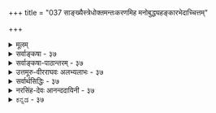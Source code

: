 +++
title = "037 साङ्ख्यैस्त्रेधोक्तमन्तःकरणमिह मनोबुद्ध्यहङ्कारभेदाच्चित्तम्"

+++
<details><summary>मूलम्</summary>

सांख्यैस्त्रेधोक्तमन्तःकरणमिह मनोबुद्ध्यहङ्कारभेदाच्चित्तं चान्ये चतुर्थं विदुरुभयमसत्तादृशश्रुत्यभावात् ।  
तत्तत्तत्त्वोक्तिमात्रं न हि करणभिदामाह कॢप्तिस्तु गुर्वी बुद्ध्याद्याख्या निरूढा क्वचिदिह मनसो वृत्तिवैचित्र्य(मात्रा)योगात् ॥ ३७ ॥
</details>

<details><summary>सर्वाङ्कषा - ३७</summary>

INE 

एकादशेन्द्रियेषु मनः अन्तःकरणमित्युच्यते । तत्र सांख्यादिप्रक्रियामनूद्य निराकरोति - सांख्यैरित्यादिना । **इह** = अन्तःकरणविषये सांख्यैः मनोबुद्ध्यहङ्कारभेदात् अन्तःकरणं त्रेधा उक्तम् । अन्ये पातञ्जलाः त्रिभिस्सह चित्तम् इति चतुर्थं च मिलित्वा अन्तःकरणं चतुर्विधमिति विदुः । उभयम् असत् न समीचीनम् । कुतः ? इत्यत्र – तादृशश्रुत्यभावादिति । अन्तःकरणचतुर्विधत्वबोधकसुस्पष्टश्रुत्यदर्शनादित्यर्थः। ननु प्रश्नोपनिषदि (4.8) सुवालोपनिषदि च (5 खं) मनोबुद्ध्यङ्कारचित्तानां निर्देशः वर्तते इति शङ्कायामाह - तत्तदित्यादि । तत्तत्तत्त्वानामूउक्तिमात्रम्, **करणभिदाम्** = अन्तः करणभेदंम् न ह्याह । नामनिर्देशमात्रात् अन्तःकरणत्वं तेषां न हि सिद्ध्येत् । मा अस्तु श्रुतिः, अध्यवसायहेतुतया बुद्धिम्, अभिमानहेतुतया अहङ्कारम्, संङ्कल्पहेतुतया मनः, चिन्तनहेतुतया चित्तं चानुमानेन साधयामः इत्यत्राह - क्लृप्तिस्तु गुर्वीति । 



[[80]]

[इन्द्रियनानात्वम् ] 

38. 

एकं तत्तत्प्रदेशप्रतिनियततया शक्तिभेदं प्रपन्नं 

देहव्यापीन्द्रियं चेत्, प्रथममिह भवेदागमेनैव बाधः । 

नो चेत्, स्यात् देहभेदप्रतिनियततया सर्वजन्तोः तदेकम्, 

भेदाम्नानादक्लृप्तेरपि न च भजते देह एवेन्द्रियत्वम् ॥38॥ 

... 

**क्लृप्तिः** =कल्पनम् अनुमानेन साधनं तु, **गुर्वी** = गौरवदोषग्रस्ता भवति । मानवबुद्धिस्तु सदा लाघवपक्षपातिनी । अतः अनुमानेन न तत्सिद्धिः । अन्यथा चिन्तनहेतुतया चित्तवत्, संशयादिहेतुतया अन्तः करणान्यनन्तानि भवेयुः । मनसैव तेषां निर्वाहे प्रकृतेऽपि तथैवास्तु । 'सर्वं मन एव' (बृ. 3-5 - 3 ) इति सर्वेषां मनोवृत्तिशेषरूपतायाः स्पष्टमुक्तेः । ' मनश्च बुद्धिश्च' (सुबा. ७) इति धीशब्दस्यापि तत्र श्रवणात्, बुद्धेः मनोभिन्नत्वात् मनोवृत्तिभेदरूपत्वं तेषां कथमित्यत्राह - बुद्ध्यादीति । **इह** = एतन्मते मनसः वृत्तिवैचित्र्यमात्रात् **बुद्ध्याद्याख्या** =बुद्ध्यादिसंज्ञा **निरूढा** = संकेतिता । सहकारिवैचित्र्यवशात् कार्यवैचित्र्यं लोके दृश्यत एव । तद्वन्मनस एव वृत्तिभेदा एते । अन्यथा सिद्धान्ते बुद्धिशब्दस्य धर्मभूतज्ञाने प्रसिद्धेः, धर्मभूतज्ञानमपि मनोवृत्तिरूपं वक्तव्यम् । न चेष्टापत्तिः; धर्मभूतज्ञानस्य जीवधर्मत्वाङ्गीकारात् ॥ 

ननु तर्हि मनोवृत्तौ कथं धीशब्दः इति चेत्; अयं धीशब्दः धर्मभूतज्ञानवाचिधीशब्दादन्य एवेत्यवगम्यताम् । अत्र प्रथमं ' तादृशश्रुत्यभावात्' इत्युक्तम् । अनन्तरं श्रुतौ प्रदर्शितायाम्, तस्य तात्पर्यमन्यत् इत्युक्तम् । एवञ्चानन्तरकालिकास्सर्वेऽपि विचाराः श्रुतिव्याख्यानभेदप्रत्युक्ता इत्ययमंशः मनसि सुदृढं स्थापनीयः । बुद्धेरध्यवसायहेतुत्वेऽपि, अहंकारस्याभिमानहेतुत्वेऽपि 'अन्तरिन्द्रियम्' इति संज्ञा तु मनस एव, नेतरयोरित्यभिप्रायेण वा तथोक्तमित्यवगन्तव्यम् । अतश्च बुद्धिचित्ताहंकाराणामनिन्द्रियत्वेऽप्यन्तःकरणत्वे न कश्चन विरोधः इति वा निर्वाह्यम् ॥ ३७ ॥
</details>


<details><summary>सर्वाङ्कषा-पाठान्तरम् - ३७</summary>

एकादशेन्द्रियेषु मनः अन्तः करणमित्युच्यते । तत्र सांख्यादिप्रक्रियामनूद्य निराकरोति - सांख्यै- रित्यादिना । इह = अन्तःकरणविषये सांख्यैः मनोबुद्ध्यहङ्कारभेदात्‌ अन्तःकरणं त्रेधा उक्तम्‌ । अन्ये पातञ्जलाः त्रिभिस्सह चित्तम्‌ इति चतुर्थं च मिलित्वा अन्तःकरणं चतुर्विधमिति विदुः । उभयम्‌ असत् न समीचीनम्‌ । कुतः? इत्यत्र - तादृशश्रुत्यभावादिति । अन्तःकरणचतुर्विधत्वबोधकसुस्पष्टश्रुत्यदर्शनादित्यर्थः । ननु प्रश्नोपनिषदि (४.८) सुवालोपनिषदि च (५ खं) मनोबुद्ध्यङ्कारचित्तानां निर्देशः वर्तते इति शङ्कायामाह - तत्तदित्यादि । तत्तत्तत्त्वानाम् उक्तिमात्रम्‌, करणभिदाम्‌ = अन्तःकरणभेदं न ह्याह । नामनिर्देशमात्रात्‌ अन्तःकरणत्वं तेषां न हि सिद्ध्येत्‌ । मा अस्तु श्रुतिः, अध्यवसायहेतुतया बुद्धिम्‌, अभिमानहेतुतया अहङ्कारम्‌, संङ्कल्पहेतुतया मनः, चिन्तनहेतुतया चित्तं चानुमानेन साधयामः इत्यत्राह - क्लृपिस्तु गुर्वीति ।   
क्लृपिः = कल्पनम्‌ अनुमानेन साधनं तु, गुर्वी ­= गौरवदोषग्रस्ता भवति । मानवबुद्धिस्तु सदा लाघवपक्षपातिनी । अतः अनुमानेन न तत्सिद्धिः । अन्यथा चिन्तनहेतुतया चित्तवत्‌, संशयादिहेतुतया अन्तःकरणान्यनन्तानि भवेयुः । मनसैव तेषां निर्वाहे प्रकृतेऽपि तथैवास्तु । 'सर्वं मन एव' (बृ.३-५-३) इति सर्वेषां मनोवृत्तिशेषरूपतायाः स्पष्टमुक्तेः । 'मनश्चः...बुद्धिश्च' (सुबा.७) इति धीशब्दस्यापि तत्र श्रवणात्‌, बुद्धेः मनोभिन्नत्वात्‌ मनोवृत्तिभेदरूपत्वं तेषां कथमित्यत्राह - बुद्ध्यादीति । इह एतन्मते मनसः वृत्तिवैचित्र्यमात्रात्‌ बुद्ध्याद्याख्या = बुद्ध्यादिसंज्ञा निरूढा = संकेतिता । सहकारिवैचित्र्यवशात्‌ कार्यवैचित्र्यं लोके दृश्यत एव । तद्वन्मनस एव वृत्तिभेदा एते । अन्यथा सिद्धान्ते बुद्धिशब्दस्य धर्मभूतज्ञाने प्रसिद्धेः, धर्मभूतज्ञानमपि मनोवृक्तिरूपं वक्तव्यम्‌ । न चेष्टापत्तिः; धर्मभूतज्ञानस्य जीवधर्मत्वाङ्गीकारात्‌ ॥   
ननु तर्हि मनोवृत्तौ कथं धीशब्दः इति चेत्‌; अयं धीशब्दः धर्मभूतज्ञानवाचिधीशब्दादन्य एवेत्यवगम्यताम्‌ । अत्र प्रथमं 'तादृश्रुत्यभावात्‌' इत्युक्तम्‌ । अनन्तरं श्रुतौ प्रदर्शितायाम्‌, तस्य तात्पर्यमन्यत्‌ इत्युक्तम्‌ । एवञ्चानन्तरकालिकास्सर्वेऽपि विचाराः श्रुतिव्याख्यानभेदप्रत्युक्ता इत्ययमंशः मनसि सुदृढं स्थापनीयः । बुद्धेरध्यवसायहेतुत्वेऽपि, अहंकारस्याभिमानहेतुत्वेऽपि 'अन्तरिन्द्रियम्‌' इति संज्ञा तु मनस एव, नेतरयोरित्यभिप्रायेण वा तथोक्तमित्यवगन्तव्यम्‌ । अतश्च बुद्धिचित्ताहंकाराणामनिन्द्रियत्वेऽप्यन्तःकरणत्वे न कश्चन विरोधः इति वा निर्वाह्यम्‌ ॥ ३७ ॥
</details>


<details><summary>उत्तमूरु-वीरराघवः अलभ्यलाभः - ३७</summary>

मनःप्रभृतीनां करणानामेकादशानामेव सात्त्विकाहंकारजन्यत्वेऽपि अन्तःकरणत्वं मनस इव  
महदहङ्कारयोरपीति सांख्याः । चतुर्थे चित्ताख्यमन्तःकरणमप्यस्तीति अद्वैतिनः । तदुभयनिरसनेन मनोमात्रस्यान्तःकरणत्वं स्थाप्यते सांख्यैरिति श्लोकेन । ननु सिद्धान्ते मनस एवावस्थाचतुष्टयात् बुद्ध्यहंकारचित्तशब्दवाच्यत्वमपीष्यते । एवं मनसस्त्रैविध्यमेव सांख्येष्टं स्यादित्यत्र, तथा नेति ज्ञापयितुं करणं त्रयोदशविधमिति वचनमुपात्तम् । तदा त्वेकादशविधमेव भवेत् । अन्यदपि वचनम् अन्तःकरणमित्यादि । महदहङ्कारमनोरूपं त्रयमन्तःकरणं भवतीति तत्प्रथमपादार्थः । दशधेत्यादि वाक्यान्तरम् । बाह्यं ज्ञानकर्मेन्द्रियदशकं महदादित्रयस्य ये विषयाः तान् आख्यातीति तदाख्यम् महदादिविषयविषयकमित्यर्थः । ज्ञानेन्द्रियैर्विषयेष्वालोचितेषु, मनसा च तद्विषयविकल्पाख्यविशदज्ञाने जनिते महदहंकारौ मयेदं कर्तव्यमिति अभिमानाध्यवसायहेतू भूत्वा कर्मेन्द्रियकार्यव्यापारेषु करणं भवत इति । तादृशश्रुत्यभावादिति । महदहंकारादेः करणत्वग्राहकप्रमाणाभावादित्यर्थः । ननु सुबालोपनिषदि सप्तमखण्डे अन्तर्यामिनिरूपणात्मके, यस्य पृथिवी शरीरमित्यादिना विभिन्नपृथिव्यादितत्त्ववत् मनोबुद्ध्यहंकारचित्तानामपि पृथक् शरीरत्वकथनात् अन्तःकरणचतुष्ट्यसिद्धिरित्यत्राह तत्तदिति । मनोवुद्ध्यादिवचनमात्ररूपं सर्वमपि वाक्यं तद्वचनमात्ररूपत्वात् करणतया तत्पृथग्विधत्वपरमपि नेत्यर्थः । मनोरूपकरणस्यैवावस्थाचतुष्कं तत्र विवक्षितम् । तत्र पञ्चमखण्डे व्यासार्यव्याख्यातरीत्या बुद्ध्यहंकारशब्दाभ्यां महदहंकारतत्त्वग्रहणेऽपि तयोः करणत्वं न सिध्येदिति भावः । कॢप्तिस्तु गुर्वी । वचनाभावेऽपि स्वयं कल्पने गौरवमित्यर्थः । ननु महतोऽध्यवसायहेतुत्त्वम् अहङ्कारस्य देहात्माभिमानहेतुत्वञ्च सिद्धान्तीष्टमेवेति कथं तयोर्न करणत्वमित्यत्रोपपादयति एकस्यैवहीति । मनसः आत्मधर्मभूतज्ञानगतसर्वावस्थासाधकतमत्वं श्रुतिबलादिष्टम् । मनस एव बुद्ध्यहंकारशब्दवाच्यत्वमपि चित्तशब्दवाच्यदृत्वमपीष्टम् । तथा; च तस्यैव सर्वतत्साधकतमत्वे स्थिते किमिति इतरत् करणत्वेन कल्प्यम् । तत्र यथायथं महदहंकारयोः मनस्तत्त्वोत्पादकत्ववत् सहकारिकारणत्वं काममस्त्विति भावः । करणमध्यपाठात् करणत्वमिति शंकां तत्र मनोवस्थाविशेषैकविषयत्वस्वीकारेण परिहरति चतुर्थपादेन । ननु मनस एव गर्वाख्याहंकारहेतुत्वे, अहंकारतत्त्वे गर्वरूपत्वपरभाष्यविरोध । अतो गर्वहेतुतयाऽहंकारस्य करणत्वमित्यत्राह अयमेवेति । अन्यार्थम्, तस्य तत्त्वस्य मुख्याहमर्थत्वनिषेपरम् । अन्वारुह्य - एतदतिरिक्तस्याहंकारशब्दवाच्यत्वाभावं कृत्वा । ‘अहंकारं बलं दर्पं’ इति त्याज्यत्वेनेष्टस्य, त्यक्तुमशक्यस्याहंकार तत्त्वस्य चैक्यमसंभवि । त्याज्यं तं प्रति करणत्वमपि तत्र न विवक्षितमिति भावः । शेषं भाष्यव्याख्यानेषु द्रष्टव्यम् । अक्लिष्टं निर्वहति अनुग्राहकत्वेति । मनसा गर्वे जननीये तत्त्वमिदमप्यनुग्राहकं वचनवलादितिभावः । अन्यथा, ''कामः संकल्पः....सर्वं मन एव'' इति वाक्यस्वारस्यं भज्येतेति ॥ ३७ ॥
</details>


<details><summary>सर्वार्थसिद्धिः - ३७</summary>

उक्तेष्विन्द्रियेषु एकमेवान्तःकरणमिति तत्त्वम् । सांख्यास्त्वाहुः - "करणं त्रयोदशविधम् ; "अन्तःकरणं त्रिविधं दशधा बाह्यं त्रयस्य विषयाख्यम् इति । अन्ये तु चित्ताख्यमप्यन्तःकरणमन्यदाहुः । तदनुभाषते - सांख्यैरिति ॥ तदिदं मतद्वयं निष्प्रमाणकमित्याह - उभयमसदिति । कथमित्यत्र श्रुत्या कल्पनया वा तत्सिद्धिरिति विकल्पे प्रथमस्यासिद्धिमाह - तादृशेति । ननु तान्यपि त्रीणि सुबालोपनिषदि पृथिव्यादितत्त्वपङ्क्तौ मनसोऽनन्तरं पठ्यन्त इत्यत्राह - तत्तदिति । अयं - भावः - न हि तत्त्वपङ्क्तिपाठमात्रान्मनस्सहपाठमात्राद्वा करणत्वं सिध्येत् ; तथा सत्यव्यक्तादीनामपि तत्प्रसङ्गात् इति । द्वितीयं दूषयति - कॢप्तिरिति । एकस्यैव हि मनसः स्मृत्यनुभवभेदेन वा संकल्पविकल्पभेदेन वा वृत्तिभेदमन्येऽप्याहुः । श्रूयते च "कामस्संकल्प इत्यादौ "एतत्सर्वं मन एवेति । अत्र "आयुर्धृतमित्यादिवत्सामानाधिकरण्यम् । पुरुषधर्मा एव हि वस्तुतः कामादयोऽध्यवसायादयश्च । तदिह पुरुषबुद्धिभेदनियतसामग्रीभेदव्यवस्थितं वृत्तिभेदमात्रं न करणभेदकल्पकमिति भावः । ननु "चक्षुश्च द्रष्टव्यं च नारायण" इत्यादिना पञ्चज्ञानेन्द्रियाण्युक्त्वा "मनश्च मन्तव्यं च नारायणः, बुद्धिश्च बोद्धव्यं च नारायणः, अहङ्कारोऽहङ्कर्तव्यं च नारायणः, चित्तं च चेतव्यं च नारायण" इत्याम्नातम् । अनन्तरं चैवं कर्मेन्द्रियाण्यधीतानि । अतः करणगणमध्यपाठादग्र्यप्रायनयेन बुद्ध्यादीन्यपि करणानि स्युरित्यत्राह -बुद्ध्याद्याख्येति । तथा च भाष्यम् - "अध्यवसायाभिमानचिन्तावृत्तिभेदान्मन एव बुद्ध्यहङ्कार-चित्तशब्दैर्व्यपदिश्यते" इति । अतस्तत्त्ववर्गमध्ये मनोनन्तरं बुद्ध्यादिचित्तान्तपाठोऽपि मनस एव हि वृत्तिभेदविशिष्टस्येति नेतुं शक्यम् । न च चित्तं नाम तत्त्वान्तरं सृष्टिप्रलयप्रकरणेषु पठ्यते । "अयमेव त्वहङ्कार उत्कृष्टजनावमानहेतुरित्यादिप्रथमसूत्रभाष्यमहमर्थहेयत्वनिरासपरतयाऽन्यार्थम् ; अन्वारुह्याप्युपपत्तेः । अनुग्राहकत्वमात्रेण परम्परया वा गर्वहेतुत्वोक्तेरविरोधादिति ॥ ३७ ॥ इत्यन्तःकरणवैविध्यभङ्गः ॥
</details>


<details><summary>नरसिंह-देवः आनन्ददायिनी - ३७</summary>

प्रासङ्गिकीं संगतिं दर्शयति - उक्तेष्विति । विप्रतिपत्तिं दर्शयति - सांख्यास्त्विति । 'करणं त्रयोदशविधम्' इति सांख्यसप्ततिश्लोके बाह्याभ्यन्तरविभागाभावेऽपि बाह्यानां दशत्वे शेषाणामान्तरत्वं सिध्यतीति भावः । विशेषतोऽपि तत्रैवोक्तमिति दर्शयति - अन्तः करणमिति । वाचस्पतिनेत्थं व्याख्यातं - 'अन्तःकरणं महदहङ्कारमनोभेदेन त्रिविधम् । दशविधमपि बाह्यमिन्द्रियं त्रयस्यान्तःकरणस्य विषयाख्यं - बुद्धीन्द्रियं आलोचनेन कर्मेन्द्रियं स्वव्यापारेण संकल्पाभिमानाध्यवसायेषु विषयमाख्याति द्वारीभवतीत्यर्थः । अन्ये त्विति - मायिमतानुसारिणा इत्यर्थः । असिद्ध्यभावमाशङ्कते - नन्विति । प्रतिज्ञामात्रं न साधकमित्यत्राह - अयं भाव इति । तथा सतीति - व्यभिचारान्न साधकमिति भावः । द्वितीयमिति - वृत्तिभेदमादायान्यथासिद्धो व्यपदेशभेदो न साधक इति भावः । ननु मन(सो)सि वृत्तिभेदोऽप्यसिद्धः कलय इति कल्प्यत्वाविशेषात् कारणभेद एव कल्प्यतामित्यत्राह - एकस्यैव हीति । सांख्या अपि एकस्यैव मनसो वृत्तिभेदेन चित्तं मन इति व्यपदेशभेदं निर्वहन्तीत्यर्थः । सकल्पः - कर्तव्यताध्यवसायः । विकल्पः - अयमिति निश्चयः । न च विनिगमकाभाव इत्यत्राह - श्रूयते चेति । एकस्यैव मनसो बाह्यवृत्तय इति सिद्धा इत्यर्थः । चकारेण 'पञ्चवृत्तिर्मनोवद्व्यपदिश्यते' इति प्राणविषयसूत्रसिद्धत्वं चाभिप्रेतम् । ननु भवन्मते कामादीनामात्मधर्मत्वात् म(नसि श्रूयन्त इत्ययुक्तं?)नोवृत्तित्वं कथम्? तथा सति करणस्यैवात्मत्वप्रसङ्गः । कथं वा तेषां भेदव्यपदेशनिमित्तत्वं चेत्यत्राह - अत्रेति । तथा च तद्गतत्वाभावेऽपि तत्सामानाधिकरण्यनिर्देशः तद्भेदव्यपदेशनिमित्तत्वं च संभवतीत्यर्थः । ननु पूर्वतन्त्रे स्थानप्रकरणयोर्बलाबलविचारेऽपि इष्टिसोमात्मकराजसूयान्तर्गताभिषेचनीयनामकसोमयागसन्निधौ विदेवनादयस्समाम्नाताः । ते किं सर्वस्य गजसूयस्याङ्गं उताभिषेचनीयस्येति संशय्य सन्निधि (वशा) बलादभिषेचनीयस्याङ्गमिति पूर्वपक्षयित्वा श्रुत्यादिविहिताङ्गसंदेशाद्राजसूयाङ्गत्वम्? पवित्रादारभ्य क्षत्रस्य धृतिं यावत् अङ्गविधिषु प्रायेण 'राजसूयाय ह्येना उत्पुनाति' इति राजसूयप्रकरणानुवृत्तिसत्त्वादिति राद्धान्तितम्; तन्न्यायेन संदेशात् करणत्वबुद्ध्यनुवृत्तेः करणत्वमिति शङ्कते - नन्विति । अग्र्यप्रायेति - अग्र्या(ग्र्यप्राया) णां बहुत्वे तन्मध्यगतस्याप्यग्र्यत्वबुद्धिविषयत्वम् । तथा करणमध्यपाठात् करणत्वनिश्चय इत्यर्थः । अपसिद्धान्तं वारयति - तथा च भाष्यमिति । त(अ)त्र युक्तमाकाङ्क्षानुवृत्तिस्तद्बलाद्राजसूयाङ्गत्वं च राजसूयशब्दस्य तदङ्गत्वाकाङ्क्षोद्बोधकस्य सत्त्वात्; न चात्र करणत्वोद्बोधकमस्ति! न च करणमध्यसंदंशात्करणत्वम्! इन्द्रियमध्यसंदंशात् बाह्यमध्यसंदंशाच्च बाह्येन्द्रियत्वस्यापि प्रसङ्गात् । न चेन्द्रियत्वादौ बाधकमस्तीति चेत्; करणत्वेऽपि समानम् । नचेन्द्रियत्वमप्यस्त्विति वाच्यम्; अपसिद्धान्तात् । 'इन्द्रियाणि दशैकं चं' इत्यादिविरोधात् । किंच स्थानप्रकरणाभ्यां लिङ्गं बलीय इति सिद्धान्तितम् । तथा च प्रकृतित्वरूपलिङ्गात् अग्र्यप्रायरूपस्थानसंदंशन्यायरूपप्रकरणयोर्बाधात् न करणत्वनिश्चय इत्यर्थः । अभिमानः - अहं कर्तेति बुद्धिः । अत इति - ननु 'संज्ञाचोत्पत्तिसंयोगात्' इत्यधिकरणविरोधः; तथा हि - ज्योतिष्टोमप्रकरणे श्रूयते अथैष ज्योतिः अथैष विश्वज्योतिः अथैष सर्वज्योतिः एतेन सहस्रदक्षिणेन यजेत' इति । तत्रैतच्छब्दपरामृष्टानां ज्योतिरादिशब्दानां योजना सामानाधिकरण्याद्यागनामत्वं तावत्सिद्धम् । तत्र प्रकृतमेव ज्योति(ष्टोमज्योति)रादिशब्दैरनूद्य सहस्रदक्षिणारूपगुणो विधीयत इति पूर्वपक्षयित्वा नामान्तरश्रुतौ तावदर्थभेदः प्रतीयते संज्ञाभेदस्यार्थभेदकत्वात् प्रकृतात् ज्योतिष्टोमाद्भेद उक्तः । तथा शब्दान्तराधिकरणे(ऽपि)च यजति ददाति जुहोतीति शब्दभेदात् भेद उक्त इति तन्न्यायेनात्रापि भेदस्स्यादिति चेत्; अत्राहुः तावत् संज्ञाभेदस्योक्ताधिकरणन्यायेन भेदकत्वं बलवता बाधकेन बाधितत्वात् । तदुक्तं तदधिकरणराद्धान्ते -  
करणानां तादधीन्यकथनानन्तरं ज्ञानस्य तथात्वकथनमिति । न च द्रव्यप्रकरणविरोधः! ज्ञानस्यापीन्द्रियादिवत् अवस्थाविशेषाश्रयद्रव्यत्वादित्याहुः । ननु वृत्तिभेदमादाय कथञ्चिन्नयने को हेतुरित्यत्राह - चित्तं नामेति । अन्यथा सृष्टिप्रलयप्रकरणेषु पृथिव्यादिवत् पाठप्रसङ्ग इति भावः । न च 'इन्द्रियाणि तन्मात्रेष्विति मनसो यथा पाठः तथा स एव बुद्ध्यादेः पाठोऽस्तु । किञ्च महदहङ्कारयोरेव बुद्ध्यहङ्कारत्वात् 'प्रकृतेर्महान् महतोऽहङ्कारः' इति तयोः पाठो दृश्यत इति शङ्क्यम्! तैर्बुद्ध्यादेरिन्द्रियत्वानभ्युपगमात्; तदतिरिक्तत्वे पाठाभावात्; 'इन्द्रियाणि दशैकं च' 'चक्षुश्श्रोत्रम्' इति विशेषकीर्तनात् । कीर्तितयोर्महदहङ्कारयोश्च सद्वारकाद्वारकतयेन्द्रियजनकयोः करणत्वाभावाच्चेति भावः । ननु बुद्ध्यादीनामिन्द्रियमध्ये पाठो व्यर्थः मनः पाठमात्रेणाऽपि चरितार्थत्वात् इति चेत्; अत्राहुः - सर्वेन्द्रियप्रधानस्यापि मनसस्सर्वावस्थायामपि तादधीन्यसिद्ध्यर्थं बुद्ध्यहङ्कारवृत्तिविशिष्टस्य वा सर्वत्र प्रवृत्तिप्रयोजकतया प्राधान्यद्योतनार्थं त्रेधा कथनमिति । अन्ये तु प्रकरणस्य तादधीन्यमुखेन स्वातन्त्र्यभ्रमनिवृत्तिपरत्वात् न भेदेन कथनवैयर्थ्यं द्रष्टव्यम् । बोद्धव्याहङ्कर्तव्यानां भेदाभावेऽपि पृथगुक्तेरिव किञ्चिद्विशेषमादायापि स्वातन्त्र्यबुद्धिनिरासः फलमित्याहुः । ननु अयमेव त्वहङ्कार इति भाष्ये अहङ्कारस्य उत्कृष्टजनावमानरूपप्रवृत्तिकरणत्वोक्तेः मनोऽतिरिक्तमप्यन्तःकरणमभिमतमित्यत्राह -अयमेव त्विति ।  
बलवद्बाधकाच्चासावन्यथात्वं प्रपद्यते ।  
इति । प्रकृते च एकादशत्ववचनानि बाधकानि । नापि शब्दाधिकरणन्यायः! वेदनध्यानोपासनानां भेदप्रसङ्गात् । आहवनीयादिशब्दानां पशुच्छागादिशब्दानां हविःपुरोडाशादिशब्दानामपि भेदकत्वापत्त्या बहुदोषप्रसङ्गात् । तस्मादत्रापि बाधकाभावे भेदकत्वं वाच्यम् । बाधककरं चात्रोक्तमेवेति । केचित्तु - तेषां भेदोऽस्तु नाम! नच करणत्वमपि! तत्साधकाभावात् । अत एव न शब्दान्तराधिकरणविरोधोऽपि । न च भाष्यमूलयोर्विरोधः! इन्द्रियत्वं करणत्वं चाभ्युपेत्य प्रवृत्तेः । न च करणमध्ये पाठात् करणत्वप्रसक्तिः! अनुवादसन्निधेरकिञ्चित्करत्वात् । पुरोवादे महतोऽहङ्कारस्य च तत्वान्तरोपादानतया करणत्वेन्द्रियत्वाभावात् । अत एवाङ्गत्वाभावनिश्चयाद्दर्शपूर्णमासाभ्यामिष्ट्वा सोमेनयजेतेत्यत्र कालार्थस्संयोगो नाङ्गाङ्गिभावार्थ इत्युक्तम् । महदाद्यतिरिक्तपरत्वे तु तत्वाधिक्यप्रसङ्गः । ज्ञानादिपरत्वेनान्यथासिद्धिश्च । अहङ्कार शब्दोऽपि ज्ञानपर एव बुद्धिशब्दसन्निधानात् । युक्तं च तथा ज्ञानकरणानां तादधीन्यकथनानन्तरं ज्ञानस्य तथात्वकथनमिति । न च द्रव्यप्रकरणविरोधः! ज्ञानस्यापीन्द्रियादिवत् अवस्थाविशेषाश्रयद्रव्यत्वादित्याहुः । ननु वृत्तिभेदमादाय कथञ्चिन्नयने को हेतुरित्यत्राह - चित्तं नामेति । अन्यथा सृष्टिप्रलयप्रकरणेषु पृथिव्यादिवत् पाठप्रसङ्ग इति भावः । न च 'इन्द्रियाणि तन्मात्रेष्विति मनसो यथा पाठः तथा स एव बुद्ध्यादेः पाठोऽस्तु । किञ्च महदहङ्कारयोरेव बुद्ध्यहङ्कारत्वात् 'प्रकृतेर्महान् महतोऽहङ्कारः' इति तयोः पाठो दृश्यत इति शङ्क्यम्! तैर्बुद्ध्यादेरिन्द्रियत्वानभ्युपगमात्; तदतिरिक्तत्वे पाठाभावात्; 'इन्द्रियाणि दशैकं च' 'चक्षुश्श्रोत्रम्' इति विशेषकीर्तनात् । कीर्तितयोर्महदहङ्कारयोश्च सद्वारकाद्वारकतयेन्द्रियजनकयोः करणत्वाभावाच्चेति भावः । ननु बुद्ध्यादीनामिन्द्रियमध्ये पाठो व्यर्थः मनः पाठमात्रेणाऽपि चरितार्थत्वात् इति चेत्; अत्राहुः - सर्वेन्द्रियप्रधानस्यापि मनसस्सर्वावस्थायामपि तादधीन्यसिद्ध्यर्थं बुद्ध्यहङ्कारवृत्तिविशिष्टस्य वा सर्वत्र प्रवृत्तिप्रयोजकतया प्राधान्यद्योतनार्थं त्रेधा कथनमिति । अन्ये तु प्रकरणस्य तादधीन्यमुखेन स्वातन्त्र्यभ्रमनिवृत्तिपरत्वात् न भेदेन कथनवैयर्थ्यं द्रष्टव्यम् । बोद्धव्याहङ्कर्तव्यानां भेदाभावेऽपि पृथगुक्तेरिव किञ्चिद्विशेषमादायापि स्वातन्त्र्यबुद्धिनिरासः फलमित्याहुः । ननु अयमेव त्वहङ्कार इति भाष्ये अहङ्कारस्य उत्कृष्टजनावमानरूपप्रवृत्तिकरणत्वोक्तेः मनोऽतिरिक्तमप्यन्तःकरणमभिमतमित्यत्राह -अयमेव त्विति । अन्यार्थं - बुद्धिविशेषहेयत्वपरमित्यर्थः । तत्र हेतुः - अन्वारुह्येति । उपपत्तेरिति । अहमर्थात्म(त्व) समर्थनस्योपपत्तेरित्यर्थः । ननु अहङ्कारस्यानर्थहेतुबुद्धिविशेषहेतुत्वाभावे कथं तत्त्याज्यतापरत्वं वचनस्येत्यत्राह - अनुग्राहकत्वेति । तथा च तावन्मात्रेण अञ्जनादिवत् न करणत्वं सिध्यतीति भावः ॥ ३७ ॥  
 अन्तःकरणवैविध्यभङ्गः
</details>


<details><summary>ಕನ್ನಡ - ३७</summary>

37

[वनस्सु ऒन्दे अन्तःकरण]

51

साङ्ख्यधोक्तमनःकरणमिह मनोबुद्ध हङ्कारभेपात् चित्तं चा चतुर्थ० विदुरुभयमसत्तादृशश्रुत्यभावात् । मात्रं न हि करणभिदामाह कृप्तिस्तु गुर्वि बुद्धाद्याख्या निरूढा क्वचिदिह मनसोवृत्ति वैचित्र

\-

38-

[एकेन्द्रियवाद खण्डनॆ]

go

बाहेन्द्रिय विचारवन्नु मुगिसि अन्तरिन्द्रिय विचारवन्नु माडु तारॆ- साङ्ख्यॆ इह मनोबुद्धहङ्कारभेदात् अन्तःकरणं श्रीधा उक्तं-साङ्ख्यरिन्द मनस्सु, बुद्धि, अहङ्कार ऎम्ब प्रभेद दिन्द अन्तःकरण मूरु प्रकारवागि हेळल्पट्टिदॆ. अन्य चतुर्थ चिं च-बेरॆ कॆल योग सिद्धान्तदवरु नाल्कनेयदाद चित्र ऎम्ब अन्तःकरणवन्नु ऒप्पुवरु. तादृशश्रुत्यभावात् तदुभयं असत् अन्तह श्रुति इल्लदिरुवुदरिन्द आ ऎरडु वादवू सरियल्ल. तत्तत्व

मात्रं करणभिदां न हि आह 'मनश्च मन्तव्यं च नारायणः, चित्तं च चेतयितव्यञ्च नारायणः' इत्यादिगळल्लि भिन्नवाद तत्त्वगळन्नु हेळिद मात्रक्कॆ भिन्न भिन्नवाद अन्तःकरणगळन्नु हेळुत्तिल्ल. कृस्तिस्तु गुर्वि-युक्तियिन्द साधिसिदरॆ गौरव दोष बरुवुदु.

सुबालोपनिषत्तिन वाक्यगळिगॆ तात्पर्यवन्नु हेळुत्तारॆ क्वचित् मनसः वृत्ति वैचित्र मात्रात् बुद्धा ब्याख्या निरूढा कॆलवु उपनिषत्तुगळल्लि मनस्सिन स्थितिविशेष मात्रदिन्द बुद्दि, चित्र इत्यादि हॆसरुगळु रूढियल्लि बन्दिवॆ.

“कामः सङ्कल्प विचिकित्सा श्रद्धा' इत्यादिगळल्लि मनस्सिन अनेक विध अवस्थॆगळन्नु हेळि 'सर्वं मन एव' इवॆल्लवू मनस्से ऎन्दु हेळिदॆ. आद्दरिन्द बुद्धि, अभिमान, चित्र इत्यादिगळू मनस्सिन वृत्ति विशेषगळे हॊरतु प्रत्येक अन्तःकरणवल्ल. मनक्कॊन्दे अन्तःकरण ॥ ३७ ।
</details>
